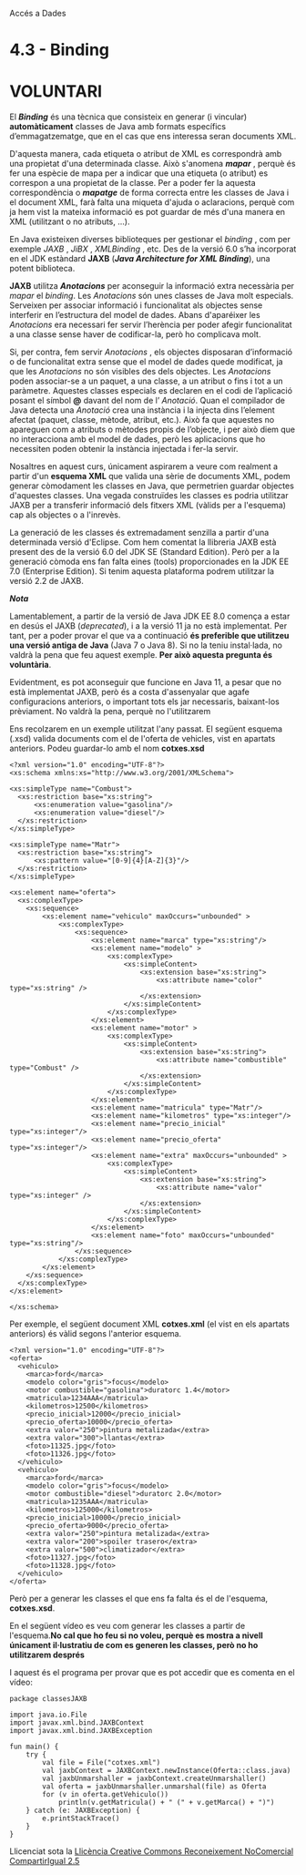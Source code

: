 Accés a Dades

# 4.3 - Binding

# VOLUNTARI

El **_Binding_** és una tècnica que consisteix en generar (i vincular)
**automàticament** classes de Java amb formats específics d’emmagatzematge,
que en el cas que ens interessa seran documents XML.

D'aquesta manera, cada etiqueta o atribut de XML es correspondrà amb una
propietat d'una determinada classe. Això s'anomena _**mapar**_ , perquè és fer
una espècie de mapa per a indicar que una etiqueta (o atribut) es correspon a
una propietat de la classe. Per a poder fer la aquesta correspondència o
_**mapatge**_ de forma correcta entre les classes de Java i el document XML,
farà falta una miqueta d'ajuda o aclaracions, perquè com ja hem vist la
mateixa informació es pot guardar de més d'una manera en XML (utilitzant o no
atributs, ...).

En Java existeixen diverses biblioteques per gestionar el _binding_ , com per
exemple _JAXB_ , _JiBX_ , _XMLBinding_ , etc. Des de la versió 6.0 s’ha
incorporat en el JDK estàndard **JAXB** (_**Java Architecture for XML
Binding**_), una potent biblioteca.

**JAXB** utilitza **_Anotacions_** per aconseguir la informació extra
necessària per _mapar_ el _binding_. Les _Anotacions_ són unes classes de Java
molt especials. Serveixen per associar informació i funcionalitat als objectes
sense interferir en l’estructura del model de dades. Abans d'aparéixer les
_Anotacions_ era necessari fer servir l’herència per poder afegir
funcionalitat a una classe sense haver de codificar-la, però ho complicava
molt.

Si, per contra, fem servir _Anotacions_ , els objectes disposaran d’informació
o de funcionalitat extra sense que el model de dades quede modificat, ja que
les _Anotacions_ no són visibles des dels objectes. Les _Anotacions_ poden
associar-se a un paquet, a una classe, a un atribut o fins i tot a un
paràmetre. Aquestes classes especials es declaren en el codi de l’aplicació
posant el símbol **@** davant del nom de l’ _Anotació_. Quan el compilador de
Java detecta una _Anotació_ crea una instància i la injecta dins l’element
afectat (paquet, classe, mètode, atribut, etc.). Això fa que aquestes no
apareguen com a atributs o mètodes propis de l’objecte, i per això diem que no
interacciona amb el model de dades, però les aplicacions que ho necessiten
poden obtenir la instància injectada i fer-la servir.

Nosaltres en aquest curs, únicament aspirarem a veure com realment a partir
d'un **esquema XML** que valida una sèrie de documents XML, podem generar
còmodament les classes en Java, que permetrien guardar objectes d'aquestes
classes. Una vegada construïdes les classes es podria utilitzar JAXB per a
transferir informació dels fitxers XML (vàlids per a l'esquema) cap als
objectes o a l'inrevès.

La generació de les classes és extremadament senzilla a partir d'una
determinada versió d'Eclipse. Com hem comentat la llibreria JAXB està present
des de la versió 6.0 del JDK SE (Standard Edition). Però per a la generació
còmoda ens fan falta eines (tools) proporcionades en la JDK EE 7.0 (Enterprise
Edition). Si tenim aquesta plataforma podrem utilitzar la versió 2.2 de JAXB.

**_Nota_**

Lamentablement, a partir de la versió de Java JDK EE 8.0 comença a estar en
desús el JAXB (_deprecated_), i a la versió 11 ja no està implementat. Per
tant, per a poder provar el que va a continuació **és preferible que utilitzeu
una versió antiga de Java** (Java 7 o Java 8). Si no la teniu instal·lada, no
valdrà la pena que feu aquest exemple. **Per això aquesta pregunta és
voluntària**.

Evidentment, es pot aconseguir que funcione en Java 11, a pesar que no està
implementat JAXB, però és a costa d'assenyalar que agafe configuracions
anteriors, o important tots els jar necessaris, baixant-los prèviament. No
valdrà la pena, perquè no l'utilitzarem

Ens recolzarem en un exemple utilitzat l'any passat. El següent esquema (.xsd)
valida documents com el de l'oferta de vehicles, vist en apartats anteriors.
Podeu guardar-lo amb el nom **cotxes.xsd**

    
    
    <?xml version="1.0" encoding="UTF-8"?>
    <xs:schema xmlns:xs="http://www.w3.org/2001/XMLSchema">
     
    <xs:simpleType name="Combust">
      <xs:restriction base="xs:string">
          <xs:enumeration value="gasolina"/>
          <xs:enumeration value="diesel"/>
      </xs:restriction>
    </xs:simpleType>
     
    <xs:simpleType name="Matr">
      <xs:restriction base="xs:string">
          <xs:pattern value="[0-9]{4}[A-Z]{3}"/>  
      </xs:restriction>
    </xs:simpleType>
     
    <xs:element name="oferta">
      <xs:complexType>
        <xs:sequence>
            <xs:element name="vehiculo" maxOccurs="unbounded" >
                <xs:complexType>
                    <xs:sequence>
                        <xs:element name="marca" type="xs:string"/>
                        <xs:element name="modelo" >
                            <xs:complexType>
                                <xs:simpleContent>
                                    <xs:extension base="xs:string">
                                        <xs:attribute name="color" type="xs:string" />
                                    </xs:extension>
                                </xs:simpleContent>
                            </xs:complexType>  
                        </xs:element>  
                        <xs:element name="motor" >
                            <xs:complexType>
                                <xs:simpleContent>
                                    <xs:extension base="xs:string">
                                        <xs:attribute name="combustible" type="Combust" />
                                    </xs:extension>
                                </xs:simpleContent>
                            </xs:complexType>   
                        </xs:element>
                        <xs:element name="matricula" type="Matr"/>
                        <xs:element name="kilometros" type="xs:integer"/>
                        <xs:element name="precio_inicial"  type="xs:integer"/>
                        <xs:element name="precio_oferta" type="xs:integer"/>
                        <xs:element name="extra" maxOccurs="unbounded" >
                            <xs:complexType>
                                <xs:simpleContent>
                                    <xs:extension base="xs:string">
                                        <xs:attribute name="valor" type="xs:integer" />
                                    </xs:extension>
                                </xs:simpleContent>
                            </xs:complexType>  
                        </xs:element>   
                        <xs:element name="foto" maxOccurs="unbounded" type="xs:string"/>     
                    </xs:sequence>
                </xs:complexType>
            </xs:element>        
        </xs:sequence>    
      </xs:complexType>
    </xs:element>
     
    </xs:schema>

Per exemple, el següent document XML **cotxes.xml** (el vist en els apartats
anteriors) és vàlid segons l'anterior esquema.

    
    
    <?xml version="1.0" encoding="UTF-8"?>
    <oferta>
      <vehiculo>
        <marca>ford</marca>
        <modelo color="gris">focus</modelo>
        <motor combustible="gasolina">duratorc 1.4</motor>
        <matricula>1234AAA</matricula>
        <kilometros>12500</kilometros>
        <precio_inicial>12000</precio_inicial>
        <precio_oferta>10000</precio_oferta>
        <extra valor="250">pintura metalizada</extra>
        <extra valor="300">llantas</extra>
        <foto>11325.jpg</foto>
        <foto>11326.jpg</foto>
      </vehiculo>
      <vehiculo>
        <marca>ford</marca>
        <modelo color="gris">focus</modelo>
        <motor combustible="diesel">duratorc 2.0</motor>
        <matricula>1235AAA</matricula>
        <kilometros>125000</kilometros>
        <precio_inicial>10000</precio_inicial>
        <precio_oferta>9000</precio_oferta>
        <extra valor="250">pintura metalizada</extra>
        <extra valor="200">spoiler trasero</extra>
        <extra valor="500">climatizador</extra>
        <foto>11327.jpg</foto>
        <foto>11328.jpg</foto>
      </vehiculo>
    </oferta>

Però per a generar les classes el que ens fa falta és el de l'esquema,
**cotxes.xsd**.

En el següent vídeo es veu com generar les classes a partir de l'esquema.**No
cal que ho feu si no voleu, perquè es mostra a nivell únicament il·lustratiu
de com es generen les classes, però no ho utilitzarem després**

I aquest és el programa per provar que es pot accedir que es comenta en el
vídeo:

    
    
    package classesJAXB
    
    import java.io.File
    import javax.xml.bind.JAXBContext
    import javax.xml.bind.JAXBException
    
    fun main() {
        try {
            val file = File("cotxes.xml")
            val jaxbContext = JAXBContext.newInstance(Oferta::class.java)
            val jaxbUnmarshaller = jaxbContext.createUnmarshaller()
            val oferta = jaxbUnmarshaller.unmarshal(file) as Oferta
            for (v in oferta.getVehiculo())
                println(v.getMatricula() + " (" + v.getMarca() + ")")
        } catch (e: JAXBException) {
            e.printStackTrace()
        }
    }


Llicenciat sota la  [Llicència Creative Commons Reconeixement NoComercial
CompartirIgual 2.5](http://creativecommons.org/licenses/by-nc-sa/2.5/)

